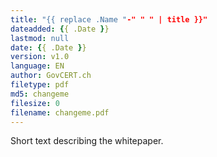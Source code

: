 ```yaml
---
title: "{{ replace .Name "-" " " | title }}"
dateadded: {{ .Date }} 
lastmod: null 
date: {{ .Date }} 
version: v1.0
language: EN
author: GovCERT.ch
filetype: pdf
md5: changeme 
filesize: 0 
filename: changeme.pdf
---
```


Short text describing the whitepaper.
